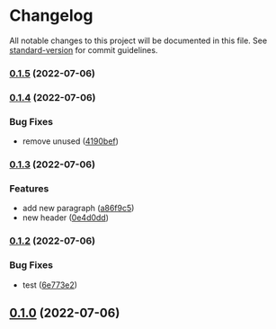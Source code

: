 # Changelog

All notable changes to this project will be documented in this file. See [standard-version](https://github.com/conventional-changelog/standard-version) for commit guidelines.

### [0.1.5](https://github.com/victorggonzalez/demo-app/compare/v0.1.4...v0.1.5) (2022-07-06)

### [0.1.4](https://github.com/victorggonzalez/demo-app/compare/v0.1.3...v0.1.4) (2022-07-06)


### Bug Fixes

* remove unused ([4190bef](https://github.com/victorggonzalez/demo-app/commit/4190bef5e7ab74f61a27d2d3e5d00e56adf98f60))

### [0.1.3](https://github.com/victorggonzalez/demo-app/compare/v0.1.2...v0.1.3) (2022-07-06)


### Features

* add new paragraph ([a86f9c5](https://github.com/victorggonzalez/demo-app/commit/a86f9c54244904b2c927e3972e946be1d99cc7f0))
* new header ([0e4d0dd](https://github.com/victorggonzalez/demo-app/commit/0e4d0dd7130cca115b22d1e053db43c3b6cf5883))

### [0.1.2](https://github.com/victorggonzalez/demo-app/compare/v0.1.1...v0.1.2) (2022-07-06)


### Bug Fixes

* test ([6e773e2](https://github.com/victorggonzalez/demo-app/commit/6e773e23d655d89442ad1dea3fa0c7a3fd241b58))

## [0.1.0](https://github.com/victorggonzalez/demo-app/compare/v0.1.1...v0.1.0) (2022-07-06)
